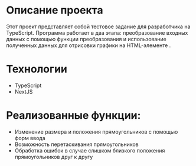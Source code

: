 # Описание проекта
<p>
Этот проект представляет собой тестовое задание для разработчика на TypeScript. Программа работает в два этапа: преобразование входных данных с помощью функции преобразования и использование полученных данных для отрисовки графики на HTML-элементе <canvas>.
</p>

# Технологии
<ul>
 <li>TypeScript</li>
 <li>NextJS</li>
</ul>

# Реализованные функции:
<ul>
 <li>Изменение размера и положения прямоугольников с помощью форм ввода</li>
 <li>Возможность перетаскивания прямоугольников</li>
 <li>Обработка ошибок в случае слишком близкого положения прямоугольников друг к другу</li>
</ul>

